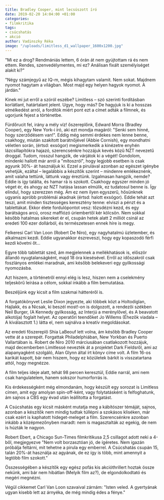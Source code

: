 ```yaml
---
title: Bradley Cooper, mint lecsúszott író
date: 2019-02-20 14:04:00 +01:00
categories:
- filmkritika
tags:
- csúcshatás
- akció
author: Vadinszky Réka
image: "/uploads/limitless_d1_wallpaper_1600x1200.jpg"
---
```


"Mi ez a drog? Rendmániás lettem, 6 órán át nem gyújtottam rá és nem ettem. Rendes, szenvedélymentes, mi ez? Análisan fixált személyiséget alakít ki?"

"Négy számjegyű az IQ-m, mégis kihagytam valamit. Nem sokat. Majdnem nyomot hagytam a világban. Most majd egy helyen hagyok nyomot. A járdán."


Kinek mi jut erről a szóról eszébe? Limitless – szó szerinti fordításban korlátlant, határtalant jelent. Ugye, hogy más? De hagyjuk is ki a hosszas elmélkedést arról, a fordítók miért pont ezt a címet adták a filmnek, és ugorjunk fejest a történetbe.

Fürdőrucit fel, irány a mély víz!
őszereplőnk, Edward Morra (Bradley Cooper), egy New York-i író, aki ezt mondja magáról: "Senki sem hinné, hogy szerződésem van!". Eddig még semmi érdekes nem lenne benne, csakhogy, miután szakított barátnőjével (Abbie Cornish), egy mondhatni véletlen során, (értsd: exsógor) megismerkedik a kinézetre enyhén lázcsillapítókra hajazó, szerencsénkre hozzájuk kevés közű NZT nevezetű droggal. Tudom, rosszul hangzik, de várjátok ki a végét! Gondolom, mindenki hallott már arról a "mítoszról", hogy legjobb esetben is csak agyunk 30%- át használjuk ki. Ezzel a pirulával azonban az egészet igénybe vehetjük, ezáltal – legalábbis a készítők szerint – mindenre emlékeznénk, amit valaha tettünk, láttunk vagy éreztünk. Izgalmasan hangzik, nemde? Eddie is így találta, és hamar rá is szokott. Csakhogy egyszer minden jó véget ér, és ahogy az NZT hatása lassan elmúlik, ez tudatosul benne is. Így elindul, hogy szerezzen még. Ám ez nem ilyen egyszerű, hősünknek ugyanis apróbb problémái akadnak (értsd: halott exsógor). Eddie tehát azt teszi, amit minden tisztességes keresztény tenne: elviszi a pénzt és a tablettákat. Ekkor élete fordulópontot vesz: tőzsdézni kezd, és egy barátságos arcú, orosz maffiózó úriembertől kér kölcsön. Nem sokkal később hatalmas sikereket ér el, csupán hetek alatt 2 milliót csinál az eredeti 100 ezer dollárból, és természetesen ennek híre is megy.

Felkeresi Carl Van Loon (Robert De Niro), egy nagyhatalmú üzletember, és alkalmazni kezdi. Eddie ugyanakkor észreveszi, hogy egy kopaszodó férfi kezdi követni őt…

Egyre több tablettát szed, ám megjelennek a mellékhatások is, először állandó nyugtalanságként, majd 18 óra kiesésével. Erről az időszakról csak foszlányos emlékei maradnak, ami később belekeveri egy gyilkossági nyomozásba.

Azt hiszem, a történetről ennyi elég is lesz, hiszen nem a cselekmény teljeskörű leírása a célom, sokkal inkább a film bemutatása.

Beszéljünk egy kicsit a film szakmai hátteréről is.

A forgatókönyvet Leslie Dixon jegyezte, aki többek közt a Holtodiglan, Hajlakk, és a Nicsak, ki beszél most!-on is dolgozott, a rendezői székben Neil Burger, (A Kennedy gyilkosság, az Interjú a merénylővel, és A beavatott alkotója) foglalt helyet. Az operatőri teendőket Jo Willems (Éhezők viadala – A kiválasztott 1.) látta el, nem sajnálva a kreatív megoldásokat.

Az eredeti főszereplő Shia LaBeouf lett volna, ám később Bradley Cooper vette át a szerepét. Forgattak Philadelphiában, New Yorkban és Puerto Vallartában is. Robert de Niro 2010 márciusában csatlakozott hozzájuk, majd decemberben Limitlessé nevezték át a projektet Dark Fieldsről, ami az alapanyagként szolgáló, Alan Glynn által írt könyv címe volt. A film 16-os karikát kapott, bár nem hiszem, hogy ez közületek bárkit is visszatartana attól, hogy megnézze.

A film teljes ideje alatt, tehát 98 percen keresztül, Eddie narrál, ami nem csak hangulatelem, hanem sokszor humorforrás is.

Kis érdekességként még elmondanám, hogy készült egy sorozat is Limitless címen, amit egy amolyan spin-off-ként, vagy folytatásként is felfoghatunk, ám sajnos a CBS egy évad után leállította a forgatást.

A Csúcshatás egy kicsit másként mutatja meg a kábítószer témáját, sajnos, azonban a készítők nem mindig tudtak túllépni a szokásos kliséken, már csak ezért is kaphatott hideget-meleget a film. Szerencsénkre azonban inkább a középmezőnyben maradt: nem is magasztalták az egekig, de nem is húzták le nagyon.

Robert Ebert, a Chicago Sun-Times filmkritikusa 2,5 csillagot adott neki a 4-ből, megjegyezve "Nem volt borzasztóan jó, de ígéretes. Nem igazán próbálja feltárni, mit tehetne a pirula egy emberrel. A Csúcshatás csupán 15, talán 20%-át használja az agyának, de ez így is több, mint amennyit a legtöbb film szokott."

Összességében a készítők egy egész pofás kis akcióthrillert hoztak össze nekünk, ami bár nem hibátlan (Melyik film az?), de elgondolkodtató és megéri megnézni.

Végül cikkemet Carl Van Loon szavaival zárnám: "Isten veled. A gyertyának ugyan kisebb lett az árnyéka, de még mindig édes a fénye."

